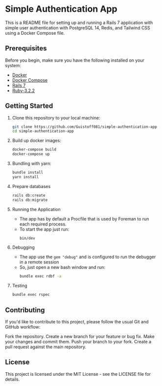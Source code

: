 # Simple Authentication App

This is a README file for setting up and running a Rails 7 application with simple user authentication with PostgreSQL 14, Redis, and Tailwind CSS using a Docker Compose file.

## Prerequisites

Before you begin, make sure you have the following installed on your system:

- [Docker](https://docs.docker.com/get-docker/)
- [Docker Compose](https://docs.docker.com/compose/install/)
- [Rails 7](https://rubyonrails.org/)
- [Ruby-3.2.2](https://www.ruby-lang.org/)

## Getting Started

1. Clone this repository to your local machine:

   ```bash
   git clone https://github.com/Guistoff081/simple-authentication-app
   cd simple-authentication-app

2. Build up docker images:

   ```bash
   docker-compose build
   docker-compose up

3. Bundling with yarn:

    ```bash
    bundle install
    yarn install
4. Prepare databases

   ```bash
   rails db:create
   rails db:migrate

5. Running the Application
   - The app has by default a Procfile that is used by Foreman to run each required process.
   - To start the app just run:
     ```bash
     bin/dev

6. Debugging
   - The app use the ```gem "debug"``` and is configured to run the debugger in a remote session
   - So, just open a new bash window and run:
     ```bash
     bundle exec rdbf -a

7. Testing
   ```bash
   bundle exec rspec

## Contributing
If you'd like to contribute to this project, please follow the usual Git and GitHub workflow:

Fork the repository.
Create a new branch for your feature or bug fix.
Make your changes and commit them.
Push your branch to your fork.
Create a pull request against the main repository.
## License
This project is licensed under the MIT License - see the LICENSE file for details.
